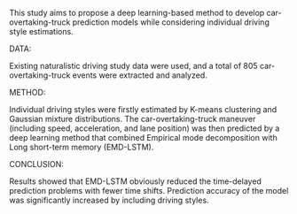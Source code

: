 This study aims to propose a deep learning-based method to develop car-overtaking-truck prediction models while considering individual driving style estimations. 

DATA:

Existing naturalistic driving study data were used, and a total of 805 car-overtaking-truck events were extracted and analyzed.

METHOD:

Individual driving styles were firstly estimated by K-means clustering and Gaussian mixture distributions. The car-overtaking-truck maneuver (including speed, acceleration, and lane position) was then predicted by a deep learning method that combined Empirical mode decomposition with Long short-term memory (EMD-LSTM).

CONCLUSION:

Results showed that EMD-LSTM obviously reduced the time-delayed prediction problems with fewer time shifts. Prediction accuracy of the model was significantly increased by including driving styles.
